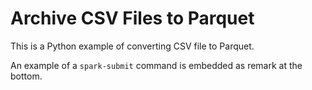 # Archive CSV Files to Parquet

This is a Python example of converting CSV file to Parquet.

An example of a `spark-submit` command is embedded as remark at the bottom.

